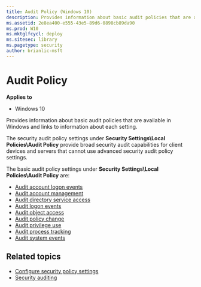 ```yaml
---
title: Audit Policy (Windows 10)
description: Provides information about basic audit policies that are available in Windows and links to information about each setting.
ms.assetid: 2e8ea400-e555-43e5-89d6-0898cb89da90
ms.prod: W10
ms.mktglfcycl: deploy
ms.sitesec: library
ms.pagetype: security
author: brianlic-msft
---
```


# Audit Policy

**Applies to**
-   Windows 10

Provides information about basic audit policies that are available in Windows and links to information about each setting.

The security audit policy settings under **Security Settings\\Local Policies\\Audit Policy** provide broad security audit capabilities for client devices and servers that cannot use advanced security audit policy settings.

The basic audit policy settings under **Security Settings\\Local Policies\\Audit Policy** are:
- [Audit account logon events](basic-audit-account-logon-events.md)
- [Audit account management](basic-audit-account-management.md)
- [Audit directory service access](basic-audit-directory-service-access.md)
- [Audit logon events](basic-audit-logon-events.md)
- [Audit object access](basic-audit-object-access.md)
- [Audit policy change](basic-audit-policy-change.md)
- [Audit privilege use](basic-audit-privilege-use.md)
- [Audit process tracking](basic-audit-process-tracking.md)
- [Audit system events](basic-audit-system-events.md)

## Related topics

- [Configure security policy settings](how-to-configure-security-policy-settings.md)
- [Security auditing](security-auditing-overview.md)
 
 
